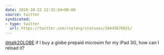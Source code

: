 ```yaml
---
date: 2010-10-22 22:32:54+00:00
source: twitter
syndicated:
- type: twitter
  url: https://twitter.com/roytang/statuses/28445676021/
---
```


[@talk2GLOBE](https://twitter.com/talk2GLOBE/) if I buy a globe prepaid microsim for my iPad 3G, how can I reload it?